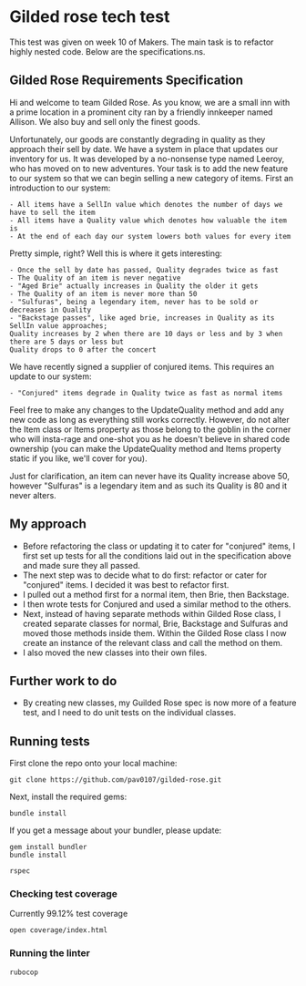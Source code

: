# Gilded rose tech test

This test was given on week 10 of Makers. The main task is to refactor highly nested code. Below are the specifications.ns.

## Gilded Rose Requirements Specification

Hi and welcome to team Gilded Rose. As you know, we are a small inn with a prime location in a prominent city ran by a friendly innkeeper named Allison. We also buy and sell only the finest goods.

Unfortunately, our goods are constantly degrading in quality as they approach their sell by date. We have a system in place that updates our inventory for us. It was developed by a no-nonsense type named
Leeroy, who has moved on to new adventures. Your task is to add the new feature to our system so that we can begin selling a new category of items. First an introduction to our system:

    - All items have a SellIn value which denotes the number of days we have to sell the item
    - All items have a Quality value which denotes how valuable the item is
    - At the end of each day our system lowers both values for every item

Pretty simple, right? Well this is where it gets interesting:

    - Once the sell by date has passed, Quality degrades twice as fast
    - The Quality of an item is never negative
    - "Aged Brie" actually increases in Quality the older it gets
    - The Quality of an item is never more than 50
    - "Sulfuras", being a legendary item, never has to be sold or decreases in Quality
    - "Backstage passes", like aged brie, increases in Quality as its SellIn value approaches;
    Quality increases by 2 when there are 10 days or less and by 3 when there are 5 days or less but
    Quality drops to 0 after the concert

We have recently signed a supplier of conjured items. This requires an update to our system:

    - "Conjured" items degrade in Quality twice as fast as normal items

Feel free to make any changes to the UpdateQuality method and add any new code as long as everything still works correctly. However, do not alter the Item class or Items property as those belong to the goblin in the corner who will insta-rage and one-shot you as he doesn't believe in shared code ownership (you can make the UpdateQuality method and Items property static if you like, we'll cover
for you).

Just for clarification, an item can never have its Quality increase above 50, however "Sulfuras" is a legendary item and as such its Quality is 80 and it never alters.

## My approach

- Before refactoring the class or updating it to cater for "conjured" items, I first set up tests for all the conditions laid out in the specification above and made sure they all passed.
- The next step was to decide what to do first: refactor or cater for "conjured" items. I decided it was best to refactor first.
- I pulled out a method first for a normal item, then Brie, then Backstage.
- I then wrote tests for Conjured and used a similar method to the others.
- Next, instead of having separate methods within Gilded Rose class, I created separate classes for normal, Brie, Backstage and Sulfuras and moved those methods inside them. Within the Gilded Rose class I now create an instance of the relevant class and call the method on them.
- I also moved the new classes into their own files.

## Further work to do

- By creating new classes, my Guilded Rose spec is now more of a feature test, and I need to do unit tests on the individual classes.

## Running tests

First clone the repo onto your local machine:

```
git clone https://github.com/pav0107/gilded-rose.git
```

Next, install the required gems:

```
bundle install
```

If you get a message about your bundler, please update:

```
gem install bundler
bundle install
```

```
rspec
```

### Checking test coverage

Currently 99.12% test coverage

```
open coverage/index.html
```

### Running the linter

```
rubocop
```
